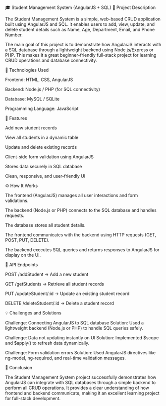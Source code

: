 🎓 Student Management System (AngularJS + SQL)
📘 Project Description

The Student Management System is a simple, web-based CRUD application built using AngularJS and SQL.
It enables users to add, view, update, and delete student details such as Name, Age, Department, Email, and Phone Number.

The main goal of this project is to demonstrate how AngularJS interacts with a SQL database through a lightweight backend using Node.js/Express or PHP.
This makes it a great beginner-friendly full-stack project for learning CRUD operations and database connectivity.

🧰 Technologies Used

Frontend: HTML, CSS, AngularJS

Backend: Node.js / PHP (for SQL connectivity)

Database: MySQL / SQLite

Programming Language: JavaScript

🚀 Features

Add new student records

View all students in a dynamic table

Update and delete existing records

Client-side form validation using AngularJS

Stores data securely in SQL database

Clean, responsive, and user-friendly UI

⚙️ How It Works

The frontend (AngularJS) manages all user interactions and form validations.

The backend (Node.js or PHP) connects to the SQL database and handles requests.

The database stores all student details.

The frontend communicates with the backend using HTTP requests (GET, POST, PUT, DELETE).

The backend executes SQL queries and returns responses to AngularJS for display on the UI.

🧩 API Endpoints

POST /addStudent → Add a new student

GET /getStudents → Retrieve all student records

PUT /updateStudent/:id → Update an existing student record

DELETE /deleteStudent/:id → Delete a student record


💡 Challenges and Solutions

Challenge: Connecting AngularJS to SQL database
Solution: Used a lightweight backend (Node.js or PHP) to handle SQL queries safely.

Challenge: Data not updating instantly on UI
Solution: Implemented $scope and $apply() to refresh data dynamically.

Challenge: Form validation errors
Solution: Used AngularJS directives like ng-model, ng-required, and real-time validation messages.

🏁 Conclusion

The Student Management System project successfully demonstrates how AngularJS can integrate with SQL databases through a simple backend to perform all CRUD operations.
It provides a clear understanding of how frontend and backend communicate, making it an excellent learning project for full-stack development.
